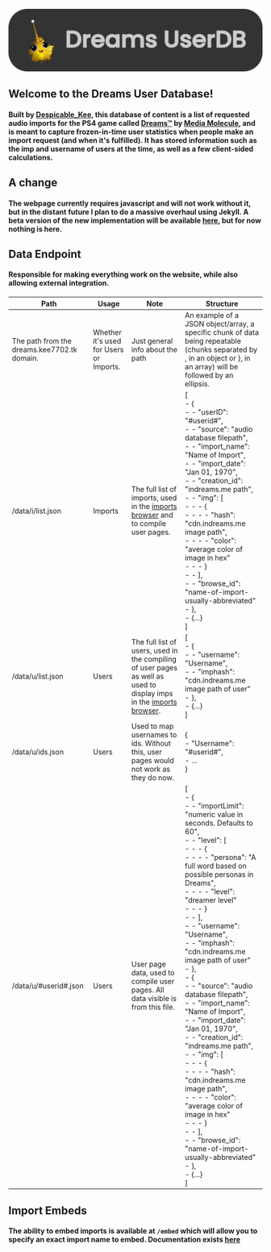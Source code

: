 ![DreamsUserDB Icon](/assets/images/content/9vovibpzt.png)

## Welcome to the Dreams User Database!
#### Built by [Despicable_Kee](https://indreams.me/Despicable_Kee), this database of content is a list of requested audio imports for the PS4 game called [Dreams™](https://store.playstation.com/?resolve=UP9000-CUSA08010_00-DREAMS0000000000) by [Media Molecule](https://mediamolecule.com/), and is meant to capture frozen-in-time user statistics when people make an import request (and when it's fulfilled). It has stored information such as the imp and username of users at the time, as well as a few client-sided calculations.

## A change
#### The webpage currently requires javascript and will not work without it, but in the distant future I plan to do a massive overhaul using Jekyll. A beta version of the new implementation will be available [here](https://beta.dreams.kee7702.tk/), but for now nothing is here.

## Data Endpoint
#### Responsible for making everything work on the website, while also allowing external integration.
| Path | Usage | Note | Structure |
| --- | --- | --- | --- |
| The path from the dreams.kee7702.tk domain. | Whether it's used for Users or Imports. | Just general info about the path | An example of a JSON object/array, a specific chunk of data being repeatable (chunks separated by , in an object or }, in an array) will be followed by an ellipsis. |
| /data/i/list.json | Imports | The full list of imports, used in the [imports browser](https://dreams.kee7702.tk/imports/) and to compile user pages. | [<br>- {<br>- - "userID": "#userid#",<br>- - "source": "audio database filepath",<br>- - "import_name": "Name of Import",<br>- - "import_date": "Jan 01, 1970",<br>- - "creation_id": "indreams.me path",<br>- - "img": [<br>- - - {<br>- - - - "hash": "cdn.indreams.me image path",<br>- - - - "color": "average color of image in hex"<br>- - - }<br>- - ],<br>- - "browse_id": "name-of-import-usually-abbreviated"<br>- },<br>- {...}<br>]
| /data/u/list.json | Users | The full list of users, used in the compiling of user pages as well as used to display imps in the [imports browser](https://dreams.kee7702.tk/imports/). | [<br>- {<br>- - "username": "Username",<br>- - "imphash": "cdn.indreams.me image path of user"<br>- },<br>- {...}<br>]
| /data/u/ids.json | Users | Used to map usernames to ids. Without this, user pages would not work as they do now. | {<br>- "Username": "#userid#",<br>- ...<br>}
| /data/u/#userid#.json | Users | User page data, used to compile user pages. All data visible is from this file. | [<br>- {<br>- - "importLimit": "numeric value in seconds. Defaults to 60",<br>- - "level": [<br>- - - {<br>- - - - "persona": "A full word based on possible personas in Dreams",<br>- - - - "level": "dreamer level"<br>- - - }<br>- - ],<br>- - "username": "Username",<br>- - "imphash": "cdn.indreams.me image path of user"<br>- },<br>- {<br>- - "source": "audio database filepath",<br>- - "import_name": "Name of Import",<br>- - "import_date": "Jan 01, 1970",<br>- - "creation_id": "indreams.me path",<br>- - "img": [<br>- - - {<br>- - - - "hash": "cdn.indreams.me image path",<br>- - - - "color": "average color of image in hex"<br>- - - }<br>- - ],<br>- - "browse_id": "name-of-import-usually-abbreviated"<br>- },<br>- {...}<br>]

## Import Embeds
#### The ability to embed imports is available at `/embed` which will allow you to specify an exact import name to embed. Documentation exists [here](https://dreams.kee7702.tk/embeds/)
